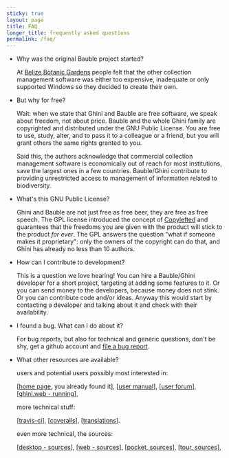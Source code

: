 ```yaml
---
sticky: true
layout: page
title: FAQ
longer_title: frequently asked questions
permalink: /faq/
---
```


* Why was the original Bauble project started?

  At [Belize Botanic Gardens](http://www.belizebotanic.org/) people felt that the other collection management software was either too expensive, inadequate or only supported Windows so they decided to create their own.

* But why for free?

  Wait: when we state that Ghini and Bauble are free software, we speak
  about freedom, not about price.  Bauble and the whole Ghini family are
  copyrighted and distributed under the GNU Public License.  You are free to
  use, study, alter, and to pass it to a colleague or a friend, but you will
  grant others the same rights granted to you.

  Said this, the authors acknowledge that commercial collection management
  software is economically out of reach for most institutions, save the
  largest ones in a few countries.  Bauble/Ghini contribute to providing
  unrestricted access to management of information related to biodiversity.

* What's this GNU Public License?

  Ghini and Bauble are not just free as free beer, they are free as free
  speech.  The GPL license introduced the concept of
  [Copylefted](https://www.gnu.org/licenses/copyleft.html) and guarantees
  that the freedoms you are given with the product will stick to the product
  _for ever_.  The GPL answers the question "what if someone makes it
  proprietary": only the owners of the copyright can do that, and Ghini has
  already no less than 10 authors.

* How can I contribute to development?

  This is a question we love hearing!  You can hire a Bauble/Ghini developer
  for a short project, targeting at adding some features to it.  Or you can
  send money to the developers, because money does not stink.  Or you can
  contribute code and/or ideas.  Anyway this would start by contacting a
  developer and talking about it and check with their availability.

* I found a bug. What can I do about it?

  For bug reports, but also for technical and generic questions, don't be
  shy, get a github account and [file a bug
  report](https://github.com/Ghini/ghini.desktop/issues/new).

* What other resources are available?

  users and potential users possibly most interested in:
  
  [[home page](http://ghini.github.io), you already found it], [[user manual](http://ghini.rtfd.io)], [[user forum](https://groups.google.com/forum/#!forum/bauble)], [[ghini.web - running](http://gardens.ghini.me)], 

  more technical stuff:
  
  [[travis-ci](https://travis-ci.org/Ghini/ghini.desktop/)], [[coveralls](https://coveralls.io/github/Ghini/ghini.desktop)], [[translations](https://hosted.weblate.org/projects/ghini/)].

  even more technical, the sources:

  [[desktop - sources](http://github.com/Ghini/ghini.desktop)], [[web - sources](http://github.com/Ghini/ghini.web)], [[pocket, sources](http://github.com/Ghini/ghini.pocket)], [[tour, sources](http://github.com/Ghini/ghini.tour)], 